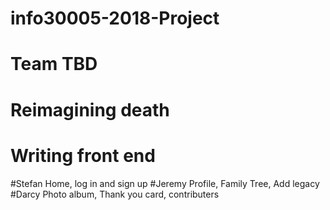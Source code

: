 # info30005-2018-Project
# Team TBD
# Reimagining death
# Writing front end
#Stefan Home, log in and sign up
#Jeremy Profile, Family Tree, Add legacy
#Darcy Photo album, Thank you card, contributers